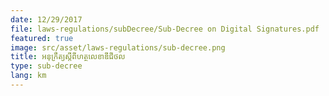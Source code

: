 ```yaml
---
date: 12/29/2017
file: laws-regulations/subDecree/Sub-Decree on Digital Signatures.pdf
featured: true
image: src/asset/laws-regulations/sub-decree.png
title: អនុក្រឹត្យ​ស្តីពីហត្ថលេខាឌីជីថល
type: sub-decree
lang: km
---
```

